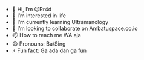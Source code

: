 - 👋 Hi, I’m @Rr4d
- 👀 I’m interested in life
- 🌱 I’m currently learning Ultramanology
- 💞️ I’m looking to collaborate on Ambatuspace.co.io
- 📫 How to reach me WA aja
- 😄 Pronouns: Ba/Sing
- ⚡ Fun fact: Ga ada dan ga fun

<!---
Rr4d/Rr4d is a ✨ special ✨ repository because its `README.md` (this file) appears on your GitHub profile.
You can click the Preview link to take a look at your changes.
--->
